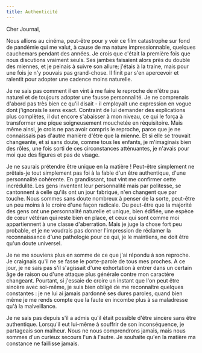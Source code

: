 ```yaml
---
title: Authenticité
---
```


Cher Journal,

Nous allions au cinéma, peut-être pour y voir ce film catastrophe sur fond de
pandémie qui me valut, à cause de ma nature impressionnable, quelques
cauchemars pendant des années. Je crois que c'était la première fois que nous
discutions vraiment seuls. Ses jambes faisaient alors près du double des
miennes, et je peinais à suivre son allure; j'étais à la traine, mais pour une
fois je n'y pouvais pas grand-chose. Il finit par s'en apercevoir et ralentit
pour adopter une cadence moins naturelle.

Je ne sais pas comment il en vint à me faire le reproche de n'être pas naturel
et de toujours adopter une fausse personnalité. Je ne comprenais d'abord pas
très bien ce qu'il disait - il employait une expression en  vogue dont
j'ignorais le sens exact. Contraint de lui demander des explications plus
complètes, il dut encore s'abaisser à mon niveau, ce qui le força à transformer
une pique soigneusement mouchetée en réquisitoire. Mais même ainsi, je crois ne
pas avoir compris le reproche, parce que je ne connaissais pas d'autre manière
d'être que la mienne. Et si elle se trouvait changeante, et si sans doute,
comme tous les enfants, je m'imaginais bien des rôles, une fois sorti de ces
circonstances atténuantes, je n'avais pour moi que des figures et pas de
visage.

Je ne saurais prétendre être unique en la matière ! Peut-être simplement ne
prêtais-je tout simplement pas foi à la fable d'un être authentique, d'une
personnalité cohérente. En grandissant, tout vint me confirmer cette
incrédulité. Les gens inventent leur personnalité mais par politesse, se
cantonnent à celle qu'ils ont un jour fabriqué, n'en changent que par touche.
Nous sommes sans doute nombreux à penser de la sorte, peut-être un peu moins à
le croire d'une façon radicale. Ou peut-être que la majorité des gens ont une
personnalité naturelle et unique, bien édifiée, une espèce de cœur vétéran qui
reste bien en place, et ceux qui sont comme moi appartiennent à une classe
d'aberration. Mais je juge la chose fort peu probable, et je ne voudrais pas
donner l'impression de réclamer la reconnaissance d'une pathologie pour ce qui,
je le maintiens, ne doit être qu'un doute universel.

Je ne me souviens plus en somme de ce que j'ai répondu à son reproche. Je
craignais qu'il ne se fasse le porte-parole de tous mes proches. A ce jour, je
ne sais pas s'il s'agissait d'une exhortation à entrer dans un certain âge de
raison ou d'une attaque plus générale contre mon caractère changeant. Pourtant,
si j'essaie de croire un instant que l'on peut être sincère avec soi-même, je
suis bien obligé de me reconnaître quelques constantes : je ne lui ai jamais
pardonné ses dures paroles, quand bien même je me rends compte que la faute en
incombe plus à sa maladresse qu'à la malveillance.

Je ne sais pas depuis s'il a admis qu'il était possible d'être sincère sans
être authentique. Lorsqu'il eut lui-même à souffrir de son  inconséquence, je
partageais son malheur. Nous ne nous comprendrons jamais, mais nous sommes d'un
curieux secours l'un à l'autre. Je souhaite qu'en la matière ma constance ne
faillisse jamais.
